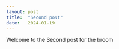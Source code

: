 ```yaml
---
layout: post
title:  "Second post"
date:   2024-01-19
---
```


Welcome to the Second post for the broom
